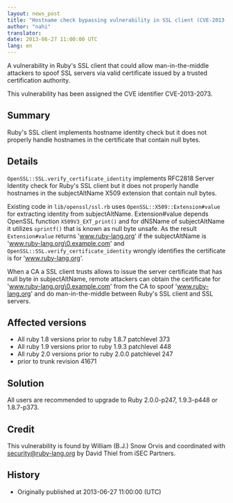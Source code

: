 ```yaml
---
layout: news_post
title: "Hostname check bypassing vulnerability in SSL client (CVE-2013-4073)"
author: "nahi"
translator:
date: 2013-06-27 11:00:00 UTC
lang: en
---
```


A vulnerability in Ruby's SSL client that could allow man-in-the-middle
attackers to spoof SSL servers via valid certificate issued by a trusted
certification authority.

This vulnerability has been assigned the CVE identifier CVE-2013-2073.

## Summary

Ruby's SSL client implements hostname identity check but it does not
properly handle hostnames in the certificate that contain null bytes.

## Details

```OpenSSL::SSL.verify_certificate_identity``` implements RFC2818 Server
Identity check for Ruby's SSL client but it does not properly handle
hostnames in the subjectAltName X509 extension that contain null bytes.

Existing code in ```lib/openssl/ssl.rb``` uses ```OpenSSL::X509::Extension#value```
for extracting identity from subjectAltName.  Extension#value depends
OpenSSL function ```X509V3_EXT_print()``` and for dNSName of subjectAltName it
utilizes ```sprintf()``` that is known as null byte unsafe.  As the result
```Extension#value``` returns 'www.ruby-lang.org' if the subjectAltName is
'www.ruby-lang.org\0.example.com' and
```OpenSSL::SSL.verify_certificate_identity``` wrongly identifies the
certificate is for 'www.ruby-lang.org'.

When a CA a SSL client trusts allows to issue the server certificate
that has null byte in subjectAltName, remote attackers can obtain the
certificate for 'www.ruby-lang.org\0.example.com' from the CA to spoof
'www.ruby-lang.org' and do man-in-the-middle between Ruby's SSL client
and SSL servers.

## Affected versions

 * All ruby 1.8 versions prior to ruby 1.8.7 patchlevel 373
 * All ruby 1.9 versions prior to ruby 1.9.3 patchlevel 448
 * All ruby 2.0 versions prior to ruby 2.0.0 patchlevel 247
 * prior to trunk revision 41671

## Solution

All users are recommended to upgrade to Ruby 2.0.0-p247, 1.9.3-p448 or
1.8.7-p373.

## Credit

This vulnerability is found by William (B.J.) Snow Orvis and coordinated
with security@ruby-lang.org by David Thiel from iSEC Partners.

## History

 * Originally published at 2013-06-27 11:00:00 (UTC)
